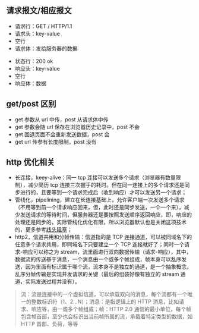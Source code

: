## 请求报文/相应报文

- 请求行：GET / HTTP/1.1
- 请求头：key-value
- 空行
- 请求体：发给服务器的数据

* 状态行：200 ok
* 响应头：key-value
* 空行
* 响应体：数据

## get/post 区别

- get 参数从 url 中传，post 从请求体中传
- get 参数会随 url 保存在浏览器历史记录中，post 不会
- get 回退页面不会重新发送数据，post 会
- get url 传参有长度限制，post 没有

## http 优化相关

- 长连接，keey-alive：同一 tcp 连接可以发送多个请求（浏览器有数量限制），减少简历 tcp 连接三次握手的耗时。但在同一连接上的多个请求还是同步进行的，且要等到一个请求完成后（收到响应）才可以发送另一个请求；
- 管线化，pipelining，建立在长连接基础上，允许客户端一次发送多个请求（不用等到前一个请求响应回来，但，此时还是同步发送，一个一个来），减少发送请求的等待时间，但服务器还是要按照发送顺序返回响应，即，响应的处理还是同步的，实际管线化优化有限，所以浏览器默认也是关闭这项技术的，更多参考[线头阻塞](https://ye11ow.gitbooks.io/http2-explained/content/part2.html)；
- http2，信道共用和分帧传输：信道指的是 TCP 连接通道，可以被同域名下的任意多个请求共用，即同域名下只要建立一个 TCP 连接就好了；同时一个请求-响应可以称之为 stream，流里面进行双向数据传输（请求-响应），其中，数据流的传送基于消息，一个消息由一个或多个帧组成，帧本身可以乱序发送，因为里面有标识属于哪个流，流本身不是独立的通道，是一个抽象概念，乱序分帧传输是实现并发请求的关键（最后的组装好像有独立的 stream 通道，实际发送过程并没有）。
> 流：流是连接中的一个虚拟信道，可以承载双向的消息，每个流都有一个唯一的整数标识符（1、2…N）；消息：是指逻辑上的 HTTP 消息，比如请求、响应等，由一或多个帧组成；帧：HTTP 2.0 通信的最小单位，每个帧包含帧首部，至少也会标识出当前帧所属的流，承载着特定类型的数据，如 HTTP 首部、负荷，等等

